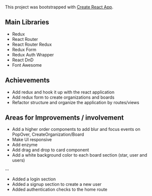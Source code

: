 This project was bootstrapped with [Create React App](https://github.com/facebookincubator/create-react-app).

## Main Libraries

* Redux
* React Router
* React Router Redux
* Redux Form
* Redux Auth Wrapper
* React DnD
* Font Awesome

## Achievements

* Add redux and hook it up with the react application
* Add redux form to create organizations and boards
* Refactor structure and organize the application by routes/views

## Areas for Improvements / involvement

* Add a higher order components to add blur and focus events on PopOver, CreateOrganization/Board
* Make UI responsive
* Add enzyme
* Add drag and drop to card component
* Add a white background color to each board section (star, user and users)

--

* Added a login section
* Added a signup section to create a new user
* Added authentication checks to the home route 
